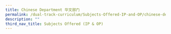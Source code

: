 ```yaml
---
title: Chinese Department 华文部门
permalink: /dual-track-curriculum/Subjects-Offered-IP-and-OP/chinese-department/
description: ""
third_nav_title: Subjects Offered (IP & OP)
---
```

